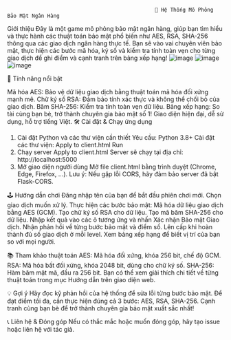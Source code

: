                                                     🏦 Hệ Thống Mô Phỏng Bảo Mật Ngân Hàng


Giới thiệu
Đây là một game mô phỏng bảo mật ngân hàng, giúp bạn tìm hiểu và thực hành các thuật toán bảo mật phổ biến như AES, RSA, SHA-256 thông qua các giao dịch ngân hàng thực tế.
Bạn sẽ vào vai chuyên viên bảo mật, thực hiện các bước mã hóa, ký số và kiểm tra tính toàn vẹn cho từng giao dịch để ghi điểm và cạnh tranh trên bảng xếp hạng!
![image](https://github.com/user-attachments/assets/4a33c7fc-9241-452e-bda1-3488a276e694)
![image](https://github.com/user-attachments/assets/14d4e145-d295-4e05-9344-4a0ae942f1ab)
![image](https://github.com/user-attachments/assets/8dffc664-98c9-4dc4-aeba-d51ebd203c76)

🚀 Tính năng nổi bật

Mã hóa AES: Bảo vệ dữ liệu giao dịch bằng thuật toán mã hóa đối xứng mạnh mẽ.
Chữ ký số RSA: Đảm bảo tính xác thực và không thể chối bỏ của giao dịch.
Băm SHA-256: Kiểm tra tính toàn vẹn dữ liệu.
Bảng xếp hạng: So tài cùng bạn bè, trở thành chuyên gia bảo mật số 1!
Giao diện hiện đại, dễ sử dụng, hỗ trợ tiếng Việt.
🛠️ Cài đặt & Chạy ứng dụng
1. Cài đặt Python và các thư viện cần thiết
Yêu cầu: Python 3.8+
Cài đặt các thư viện:
Apply to client.html
Run
2. Chạy server
Apply to client.html
Server sẽ chạy tại địa chỉ: http://localhost:5000
3. Mở giao diện người dùng
Mở file client.html bằng trình duyệt (Chrome, Edge, Firefox, ...).
Lưu ý: Nếu gặp lỗi CORS, hãy đảm bảo server đã bật Flask-CORS.

🕹️ Hướng dẫn chơi
Đăng nhập tên của bạn để bắt đầu phiên chơi mới.
Chọn giao dịch muốn xử lý.
Thực hiện các bước bảo mật:
Mã hóa dữ liệu giao dịch bằng AES (GCM).
Tạo chữ ký số RSA cho dữ liệu.
Tạo mã băm SHA-256 cho dữ liệu.
Nhập kết quả vào các ô tương ứng và nhấn Xác nhận Bảo mật Giao dịch.
Nhận phản hồi về từng bước bảo mật và điểm số.
Lên cấp khi hoàn thành đủ số giao dịch ở mỗi level.
Xem bảng xếp hạng để biết vị trí của bạn so với mọi người.

📚 Tham khảo thuật toán
AES: Mã hóa đối xứng, khóa 256 bit, chế độ GCM.
RSA: Mã hóa bất đối xứng, khóa 2048 bit, dùng cho chữ ký số.
SHA-256: Hàm băm mật mã, đầu ra 256 bit.
Bạn có thể xem giải thích chi tiết về từng thuật toán trong mục Hướng dẫn trên giao diện web.

💡 Gợi ý
Hãy đọc kỹ phản hồi của hệ thống để sửa lỗi từng bước bảo mật.
Để đạt điểm tối đa, cần thực hiện đúng cả 3 bước: AES, RSA, SHA-256.
Cạnh tranh cùng bạn bè để trở thành chuyên gia bảo mật xuất sắc nhất!

📞 Liên hệ & Đóng góp
Nếu có thắc mắc hoặc muốn đóng góp, hãy tạo issue hoặc liên hệ với tác giả.
